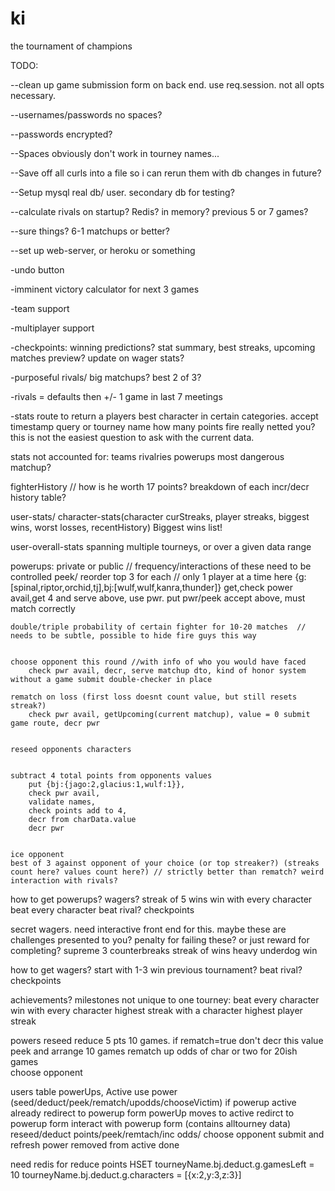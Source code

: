 ki
==

the tournament of champions

TODO: 

--clean up game submission form on back end. use req.session. not all opts necessary.

--usernames/passwords no spaces?

--passwords encrypted?

--Spaces obviously don't work in tourney names...

--Save off all curls into a file so i can rerun them with db changes in future?
 
--Setup mysql real db/ user. secondary db for testing?

--calculate rivals on startup? Redis? in memory? previous 5 or 7 games?

--sure things? 6-1 matchups or better?

--set up web-server, or heroku or something

-undo button
	
-imminent victory calculator for next 3 games

-team support

-multiplayer support

-checkpoints: winning predictions? stat summary, best streaks, upcoming matches preview? update on wager stats?

-purposeful rivals/ big matchups? best 2 of 3?

-rivals = defaults then +/- 1 game in last 7 meetings

-stats route to return a players best character in certain categories. accept timestamp query or tourney name
	how many points fire really netted you? 
	this is not the easiest question to ask with the current data.

stats not accounted for:
	teams
	rivalries
	powerups
	most dangerous matchup?

fighterHistory // how is he worth 17 points? breakdown of each incr/decr
	history table?

user-stats/ character-stats(character curStreaks, player streaks, biggest wins, worst losses, recentHistory) 
	Biggest wins list!

user-overall-stats
	spanning multiple tourneys, or over a given data range

powerups: private or public // frequency/interactions of these need to be controlled
	peek/ reorder top 3 for each // only 1 player at a time here
		{g:[spinal,riptor,orchid,tj],bj:[wulf,wulf,kanra,thunder]}
		get,check power avail,get 4 and serve above, use pwr. put pwr/peek accept above, must match correctly


	double/triple probability of certain fighter for 10-20 matches  // needs to be subtle, possible to hide fire guys this way


	choose opponent this round //with info of who you would have faced
		check pwr avail, decr, serve matchup dto, kind of honor system without a game submit double-checker in place

	rematch on loss (first loss doesnt count value, but still resets streak?)
		check pwr avail, getUpcoming(current matchup), value = 0 submit game route, decr pwr


	reseed opponents characters


	subtract 4 total points from opponents values
		put {bj:{jago:2,glacius:1,wulf:1}},
		check pwr avail, 
		validate names,
		check points add to 4,
		decr from charData.value
		decr pwr


	ice opponent
	best of 3 against opponent of your choice (or top streaker?) (streaks count here? values count here?) // strictly better than rematch? weird interaction with rivals?

how to get powerups?
	wagers?
	streak of 5 wins
	win with every character
	beat every character
	beat rival?
	checkpoints

secret wagers. need interactive front end for this.
maybe these are challenges presented to you?
penalty for failing these? or just reward for completing?
	supreme
	3 counterbreaks
	streak of wins
	heavy underdog win

how to get wagers?
	start with 1-3
	win previous tournament?
	beat rival?
	checkpoints

achievements? milestones not unique to one tourney:
	beat every character
	win with every character
	highest streak with a character
	highest player streak

powers
	reseed
	reduce 5 pts 10 games. if rematch=true don't decr this value
	peek and arrange 10 games
	rematch
	up odds of char or two for 20ish games	
	choose opponent

users table powerUps, Active
	use power (seed/deduct/peek/rematch/upodds/chooseVictim)
		if powerup active already redirect to powerup form
		powerUp moves to active
		redirct to powerup form
	interact with powerup form (contains alltourney data)
		reseed/deduct points/peek/remtach/inc odds/ choose opponent
		submit and refresh
		power removed from active
	done

need redis for reduce points
	HSET 
	tourneyName.bj.deduct.g.gamesLeft = 10
	tourneyName.bj.deduct.g.characters = [{x:2,y:3,z:3}]